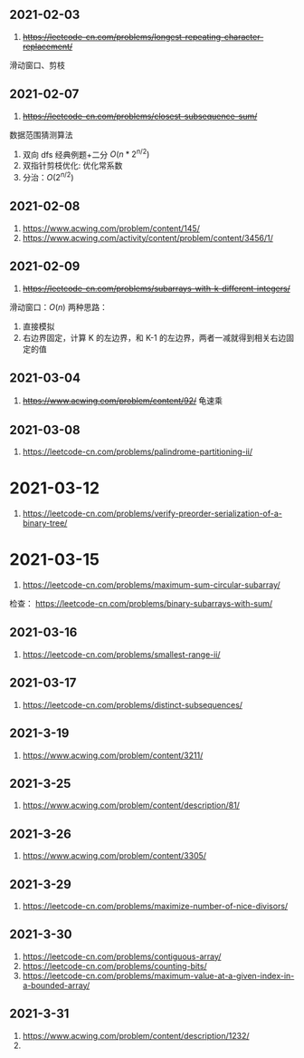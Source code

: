 
## 2021-02-03
1. ~~https://leetcode-cn.com/problems/longest-repeating-character-replacement/~~

滑动窗口、剪枝

## 2021-02-07
1. ~~https://leetcode-cn.com/problems/closest-subsequence-sum/~~

数据范围猜测算法
1. 双向 dfs 经典例题+二分 $O(n*2^{n/2})$
2. 双指针剪枝优化: 优化常系数
3. 分治：$O(2^{n/2})$


## 2021-02-08
1. https://www.acwing.com/problem/content/145/
2. https://www.acwing.com/activity/content/problem/content/3456/1/

## 2021-02-09
1. ~~https://leetcode-cn.com/problems/subarrays-with-k-different-integers/~~

滑动窗口：$O(n)$
两种思路：
1. 直接模拟
2. 右边界固定，计算 K 的左边界，和 K-1 的左边界，两者一减就得到相关右边固定的值

## 2021-03-04
1. ~~https://www.acwing.com/problem/content/92/~~
龟速乘

## 2021-03-08
1. https://leetcode-cn.com/problems/palindrome-partitioning-ii/


# 2021-03-12
1. https://leetcode-cn.com/problems/verify-preorder-serialization-of-a-binary-tree/

# 2021-03-15
1. https://leetcode-cn.com/problems/maximum-sum-circular-subarray/

检查：
https://leetcode-cn.com/problems/binary-subarrays-with-sum/


## 2021-03-16
1. https://leetcode-cn.com/problems/smallest-range-ii/

## 2021-03-17
1. https://leetcode-cn.com/problems/distinct-subsequences/

## 2021-3-19
1. https://www.acwing.com/problem/content/3211/

## 2021-3-25
1. https://www.acwing.com/problem/content/description/81/

## 2021-3-26
1. https://www.acwing.com/problem/content/3305/

## 2021-3-29
1. https://leetcode-cn.com/problems/maximize-number-of-nice-divisors/

## 2021-3-30
1. https://leetcode-cn.com/problems/contiguous-array/
2. https://leetcode-cn.com/problems/counting-bits/
3. https://leetcode-cn.com/problems/maximum-value-at-a-given-index-in-a-bounded-array/


## 2021-3-31
1. https://www.acwing.com/problem/content/description/1232/
2. 